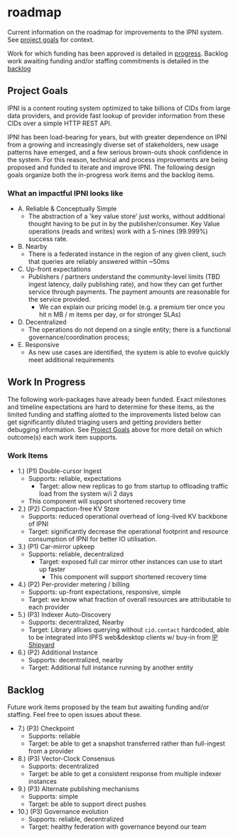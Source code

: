 # roadmap

Current information on the roadmap for improvements to the IPNI system.
See [project goals](/goals.md) for context.

Work for which funding has been approved is detailed in [progress](/progress.md).
Backlog work awaiting funding and/or staffing commitments is detailed in the [backlog](/backlog.md)

## Project Goals

IPNI is a content routing system optimized to take billions of CIDs from large data providers, and provide fast lookup of provider information from these CIDs over a simple HTTP REST API.

IPNI has been load-bearing for years, but with greater dependence on IPNI from a growing and increasingly diverse set of stakeholders, new usage patterns have emerged, and a few serious brown-outs shook confidence in the system.
For this reason, technical and process improvements are being proposed and funded to iterate and improve IPNI.
The following design goals organize both the in-progress work items and the backlog items.

### What an impactful IPNI looks like

- A. Reliable & Conceptually Simple
  - The abstraction of a 'key value store' just works, without additional thought having to be put in by the publisher/consumer. Key Value operations (reads and writes) work with a 5-nines (99.999%) success rate.
- B. Nearby
  - There is a federated instance in the region of any given client, such that queries are reliably answered within ~50ms
- C. Up-front expectations
  - Publishers / partners understand the community-level limits (TBD ingest latency, daily publishing rate), and how they can get further service through payments. The payment amounts are reasonable for the service provided.
    - We can explain our pricing model (e.g. a premium tier once you hit n MB / m items per day, or for stronger SLAs)
- D. Decentralized
  - The operations do not depend on a single entity; there is a functional governance/coordination process;
- E. Responsive
  - As new use cases are identified, the system is able to evolve quickly meet additional requirements

## Work In Progress

The following work-packages have already been funded.
Exact milestones and timeline expectations are hard to determine for these items, as the limited funding and staffing alotted to the improvements listed below can get significantly diluted triaging users and getting providers better debugging information.
See [Project Goals](#project-goals) above for more detail on which outcome(s) each work item supports.

### Work Items

- 1.) (P1) Double-cursor Ingest
  - Supports: reliable, expectations
    - Target: allow new replicas to go from startup to offloading traffic load from the system w/i 2 days
  - This component will support shortened recovery time
- 2.) (P2) Compaction-free KV Store
  - Supports: reduced operational overhead of long-lived KV backbone of IPNI
  - Target: significantly decrease the operational footprint and resource consumption of IPNI for better IO utilisation.
- 3.) (P1) Car-mirror upkeep
  - Supports: reliable, decentralized
    - Target: exposed full car mirror other instances can use to start up faster
      - This component will support shortened recovery time
- 4.) (P2) Per-provider metering / billing
  - Supports: up-front expectations, responsive, simple
  - Target: we know what fraction of overall resources are attributable to each provider
- 5.) (P3) Indexer Auto-Discovery
  - Supports: decentralized, Nearby
  - Target: Library allows querying without `cid.contact` hardcoded, able to be integrated into IPFS web&desktop clients w/ buy-in from [IP Shipyard](https://ipshipyard.com/)
- 6.) (P2) Additional Instance
  - Supports: decentralized, nearby
  - Target: Additional full instance running by another entity

## Backlog

Future work items proposed by the team but awaiting funding and/or staffing. Feel free to open issues about these.

- 7.) (P3) Checkpoint
  - Supports: reliable
  - Target: be able to get a snapshot transferred rather than full-ingest from a provider
- 8.) (P3) Vector-Clock Consensus
  - Supports: decentralized
  - Target: be able to get a consistent response from multiple indexer instances
- 9.) (P3) Alternate publishing mechanisms
  - Supports: simple
  - Target: be able to support direct pushes
- 10.) (P3) Governance evolution
  - Supports: reliable, decentralized
  - Target: healthy federation with governance beyond our team
